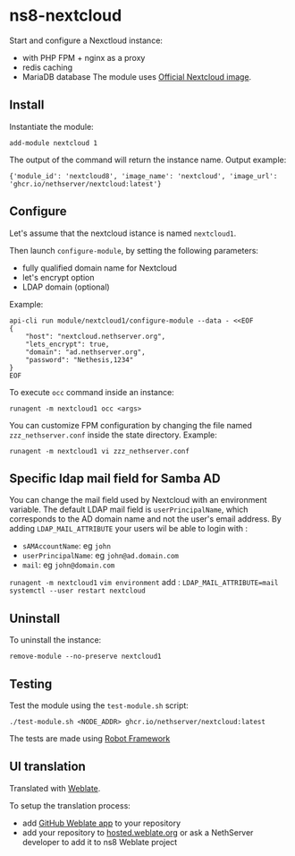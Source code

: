 # ns8-nextcloud

Start and configure a Nexctloud instance:
- with PHP FPM + nginx as a proxy
- redis caching
- MariaDB database
The module uses [Official Nextcloud image](https://hub.docker.com/_/nextcloud).

## Install

Instantiate the module:
```
add-module nextcloud 1
```

The output of the command will return the instance name.
Output example:
```
{'module_id': 'nextcloud8', 'image_name': 'nextcloud', 'image_url': 'ghcr.io/nethserver/nextcloud:latest'}
```

## Configure

Let's assume that the nextcloud istance is named `nextcloud1`.

Then launch `configure-module`, by setting the following parameters:
- fully qualified domain name for Nextcloud
- let's encrypt option
- LDAP domain (optional)

Example:
```
api-cli run module/nextcloud1/configure-module --data - <<EOF
{
    "host": "nextcloud.nethserver.org",
    "lets_encrypt": true,
    "domain": "ad.nethserver.org",
    "password": "Nethesis,1234"
}
EOF
```

To execute `occ` command inside an instance:
```
runagent -m nextcloud1 occ <args>
```

You can customize FPM configuration by changing the file named `zzz_nethserver.conf` inside the state directory.
Example:

```
runagent -m nextcloud1 vi zzz_nethserver.conf
```

## Specific ldap mail field for Samba AD

You can change the mail field used by Nextcloud with an environment variable. The default LDAP mail field is `userPrincipalName`, which corresponds to the AD domain name and not the user's email address.
By adding `LDAP_MAIL_ATTRIBUTE` your users wil be able to login with :
 - `sAMAccountName`: eg `john`
 - `userPrincipalName`: eg `john@ad.domain.com`
 - `mail`: eg `john@domain.com`


`runagent -m nextcloud1`
`vim environment`
add : `LDAP_MAIL_ATTRIBUTE=mail`
`systemctl --user restart nextcloud`


## Uninstall

To uninstall the instance:

    remove-module --no-preserve nextcloud1

## Testing

Test the module using the `test-module.sh` script:


    ./test-module.sh <NODE_ADDR> ghcr.io/nethserver/nextcloud:latest

The tests are made using [Robot Framework](https://robotframework.org/)

## UI translation

Translated with [Weblate](https://hosted.weblate.org/projects/ns8/).

To setup the translation process:

- add [GitHub Weblate app](https://docs.weblate.org/en/latest/admin/continuous.html#github-setup) to your repository
- add your repository to [hosted.weblate.org](https://hosted.weblate.org) or ask a NethServer developer to add it to ns8 Weblate project
